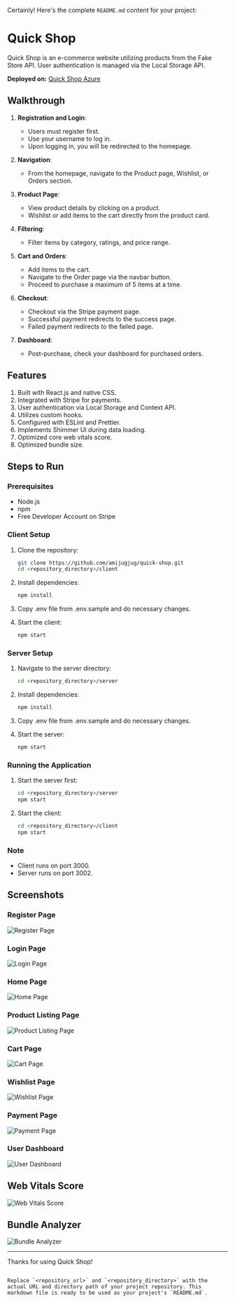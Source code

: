 Certainly! Here's the complete `README.md` content for your project:


# Quick Shop

Quick Shop is an e-commerce website utilizing products from the Fake Store API. User authentication is managed via the Local Storage API.

**Deployed on:** [Quick Shop Azure](https://quick-shop-azure.vercel.app/)

## Walkthrough

1. **Registration and Login**:
   - Users must register first.
   - Use your username to log in.
   - Upon logging in, you will be redirected to the homepage.

2. **Navigation**:
   - From the homepage, navigate to the Product page, Wishlist, or Orders section.

3. **Product Page**:
   - View product details by clicking on a product.
   - Wishlist or add items to the cart directly from the product card.

4. **Filtering**:
   - Filter items by category, ratings, and price range.

5. **Cart and Orders**:
   - Add items to the cart.
   - Navigate to the Order page via the navbar button.
   - Proceed to purchase a maximum of 5 items at a time.

6. **Checkout**:
   - Checkout via the Stripe payment page.
   - Successful payment redirects to the success page.
   - Failed payment redirects to the failed page.

7. **Dashboard**:
   - Post-purchase, check your dashboard for purchased orders.

## Features

1. Built with React.js and native CSS.
2. Integrated with Stripe for payments.
3. User authentication via Local Storage and Context API.
4. Utilizes custom hooks.
5. Configured with ESLint and Prettier.
6. Implements Shimmer UI during data loading.
7. Optimized core web vitals score.
8. Optimized bundle size.

## Steps to Run

### Prerequisites
- Node.js
- npm
- Free Developer Account on Stripe

### Client Setup

1. Clone the repository:
   ```bash
   git clone https://github.com/amijugjug/quick-shop.git
   cd <repository_directory>/client
   ```

2. Install dependencies:
   ```bash
   npm install
   ```

3. Copy .env file from .env.sample and do necessary changes.

4. Start the client:
   ```bash
   npm start
   ```

### Server Setup

1. Navigate to the server directory:
   ```bash
   cd <repository_directory>/server
   ```

2. Install dependencies:
   ```bash
   npm install
   ```

3. Copy .env file from .env.sample and do necessary changes.

4. Start the server:
   ```bash
   npm start
   ```


### Running the Application

1. Start the server first:
   ```bash
   cd <repository_directory>/server
   npm start
   ```

2. Start the client:
   ```bash
   cd <repository_directory>/client
   npm start
   ```

### Note

- Client runs on port 3000.
- Server runs on port 3002.

## Screenshots

### Register Page
![Register Page](https://res.cloudinary.com/sriprakhar2/image/upload/v1720767608/Quick-shop-images/Screenshot_2024-07-12_at_12.29.58_PM_bd7x77.png)

### Login Page
![Login Page](https://res.cloudinary.com/sriprakhar2/image/upload/v1720767615/Quick-shop-images/Screenshot_2024-07-12_at_12.29.45_PM_ygrynv.png)

### Home Page
![Home Page](https://res.cloudinary.com/sriprakhar2/image/upload/v1720766971/Quick-shop-images/Screenshot_2024-07-12_at_11.47.29_AM_j9vkgc.png)

### Product Listing Page
![Product Listing Page](https://res.cloudinary.com/sriprakhar2/image/upload/v1720766971/Quick-shop-images/Screenshot_2024-07-12_at_11.48.40_AM_vmdclp.png)

### Cart Page
![Cart Page](https://res.cloudinary.com/sriprakhar2/image/upload/v1720766970/Quick-shop-images/Screenshot_2024-07-12_at_11.49.00_AM_dcio8f.png)

### Wishlist Page
![Wishlist Page](https://res.cloudinary.com/sriprakhar2/image/upload/v1720766970/Quick-shop-images/Screenshot_2024-07-12_at_11.48.51_AM_upklcp.png)

### Payment Page
![Payment Page](https://res.cloudinary.com/sriprakhar2/image/upload/v1720767038/Quick-shop-images/Screenshot_2024-07-12_at_12.20.29_PM_pmabz4.png)

### User Dashboard
![User Dashboard](https://res.cloudinary.com/sriprakhar2/image/upload/v1720766970/Quick-shop-images/Screenshot_2024-07-12_at_11.49.15_AM_uzfzfz.png)

## Web Vitals Score
![Web Vitals Score](https://res.cloudinary.com/sriprakhar2/image/upload/v1720767102/Quick-shop-images/Screenshot_2024-07-12_at_12.21.33_PM_yaryqx.png)

## Bundle Analyzer
![Bundle Analyzer](https://res.cloudinary.com/sriprakhar2/image/upload/v1720767277/Quick-shop-images/Screenshot_2024-07-12_at_12.24.17_PM_ycq7aa.png)

---

Thanks for using Quick Shop!
```

Replace `<repository_url>` and `<repository_directory>` with the actual URL and directory path of your project repository. This markdown file is ready to be used as your project's `README.md`.